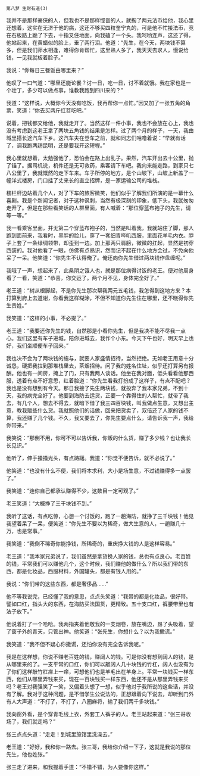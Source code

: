     第八梦 生财有道(3) 

   我并不是那样豪侠的人，但我也不是那样悭啬的人，就掏了两元法币给他，我心里还想着，这实在无济于他的病，这还不够买四粒奎宁丸的，可是他不忙接法币，竞在石板路上跪了下去，十指叉住地面，向我磕了一个头。我呵哟连声，这还了得，他站起来，在黄蜡似的脸上，垂了两行泪。他道：“先生，在今天，两块钱不算多，但是我们萍水相逢，难得你肯帮忙，这里熟人多了，我天天去求人，慢说给钱，一见我就板着脸子。”

   我说：“你每日三餐饭由哪里来？”

   他叹了一口气道：“哪里还能论餐？讨一日，吃一日，讨不着就饿。我在家也是一个壮丁，多少可以做点事，谁教我跑到四川来的？”

   我道：“这样说，大概你今天没有吃饭，我再帮你一点忙。”因又加了一张五角的角票，笑道：“你去买两斤红苕吃吧。”

   说着，把钱都交给他，我就走开了。当然这样一件小事，我也不会放在心上，我也没有考虑到这老王拿了两块五角钱的结果是怎样。过了两个月的样子，一天，我由城里搭长途汽车下乡。这汽车夫在登车之前，就和同志们咕噜着说：“早就有话了，调我跑两趟昆明，还是要我开这短程。”

   我心里就想着，太勉强他了，恐怕会在路上出乱子。果然，汽车开出去十公里，抛了锚了。据司机说，机件还是无可救药，乘客请下车吧。我向来能走路，到家只七八公里了，我就慨然的走下车来。车子所停的地方，是个山坡下，山坡上新盖了一幢洋式楼房，门口挂了丈来长的直立招牌，是一家运输公司的堆栈。

   楼栏杆边站着几个人，对了下车的旅客微笑，他们似乎了解我们所演的是一幕什么喜剧。我是个新闻记者，对于这种讽刺，当然有极深刻的印象，低下头，我就匆匆走开了。但是在那些看笑话的人群里面，有人喊着：“那位穿蓝布袍子的先生，请等一等。”

   我一看乘客里面，并无第二个穿蓝布袍子的，当然是叫着我，我就站住了脚，那人跑到面前来，我看时，黑胖的脸儿，穿了一套细青哔叽西服，里面花羊毛内衣。脖子上套了一条绿绸领带，却歪到一边。加上那两只肩膀，微微的扛起，显然是初穿西装的。我对他看了一眼，仿佛有点熟识，然而记不起在什么地方会过，不免向他呆了一呆。他笑道：“你先生不认得俺了。俺还向你先生借过两块钱作盘缠呢。”

   我哦了一声，想起来了，此桑阴之饿人也，就是那位病得讨饭的老王。便对他周身看了一看，笑道：“恭喜，你交运了。两个月不见，身体完全好了。”

   老王道：“树从根脚起，不是你先生那次帮我两元五毛钱，我怎得到这地方来？本打算到府上去道谢，你看我这样糊涂，不但不知道你先生住在哪里，还不晓得你先生贵姓。”

   我笑道：“这样的小事，不必提了。”

   老王道：“我要还你先生的钱，自然那是小看你先生，但是我决不能不尽我一点心。我们这里有车子进城，陪你进城去，我作个小东。今天下午也好，明天早上也好，我们坐顺便车子回来。”

   我也决不会为了两块钱的施与，就要人家盛情招待，当然拒绝。无如老王用意十分诚恳，硬把我拉到那堆栈里去，茶烟招待。问了我的姓名住址，似乎还打算另有报酬。他也有一间房，掩上了门，只有我两人谈话。他坐在我对面，低头看看他那西服，透着有点不好意思，红着脸道：“你先生看我打扮成了这样子，有点不配吧？我也是没有想到有今天。那日我接了先生两块钱，就投奔了我本家兄弟，不到十天，我的病完全好了。他要到海防去运货，正要一个靠得住的人帮忙，就带了我去，有几个人，想去不得去，就暗下借了我三四百块钱，叫我做点生意，又想出主意，教我贩些什么货。我就照他们的话做，回来把货卖了，双倍还了人家的钱不算，我还赚了几个钱。不久，我又要去了，你先生要点什么，请告诉我一声，我给你带来。”

   我笑说：“那倒不用，你可不可以告诉我，你贩的什么货，赚了多少钱？也让我长长见识。”

   他听了，伸手搔搔光头，有点踌躇。我道：“你觉不便告诉，就不必说了。”

   他笑道：“也没有什么不便，我们将本求利，大小是场生意，不过钱赚得多一点罢了。”

   我笑道：“连你自己都承认赚得不少，这数目一定可观了。”

   老王笑道：“大概挣了三干块钱不到。”

   我听了这话，有点吃惊，心想一个讨饭的，跑了一趟海防，就挣了三千块钱！他见我望着呆了一呆，便笑道：“你先生不要以为稀奇，做大生意的人，一趟赚几十万，也是常事。”

   我笑道：“我倒不稀奇你能挣钱，所稀奇的，重庆挣大钱的人是这样容易。”

   老王道：“我本家兄弟说了，我们虽然是拿货换人家的钱，总也有点良心。老百姓的钱，平常我们可以赚他几个，这个时候，我们赚他的做什么？所以我们带的东西，都是化妆品，西服材料，外国罐头，都是有钱人用的。”

   我说：“你们带的这些东西，都是奢侈品……”

   他不等我说完，已经懂了我的意思，点点头笑道：“我带的都是化妆品，很好带。譬如口红，指头大的东西，在海防买法国货，更精致。五十支口红，裤腰带里也有法子放下。”

   他说着打了一个哈哈。我两指夹着他敬我的一支烟卷，放在嘴边，昂了头吸着，望了窗子外的青天，只管出神。他笑道：“张先生，你想什么？以为我撒谎。”

   我笑道：“我不但不疑心你撒谎，还怕你没有完全告诉我呢。”

   我是在这样想，你说不赚老百姓的钱，赚阔人的钱。可是你没有想到阔人的钱，是从哪里来的了。一支平常的口红，你们可以敲阔人几十块钱的竹杠，阔人也没有为了你们这样敲竹杠痒上一痒，可想他们也是羊毛出在羊身上。平常一块钱买一样东西，他们从哪里弄钱来买，现在一百块钱买一样东西，他还不是从那里弄钱来买吗？老王对我强笑了一笑，又偏着头想了一想，似乎他对于我所说的这些话，并没有了解。我对于这种问题，是不惜学生公说法的，正想跟着向下说去，却听到门外有人大声道：“不打了，不打了，八圈麻将，输了我们两千多块钱。”

   我向窗外看，是个穿青毛线上衣，外套工人裤子的人。老王站起来道：“张三哥收场了，我们就走吗？”

   张三点点头道：“走走！到城里旅馆里洗澡去。”

   老王道：“好好，我和你一路去。张三哥，我给你介绍一下子，这就是我说的那位先生，他也姓张。”

   张三走了进来，和我握着手道：“不错不错，为人要像你这样。”

